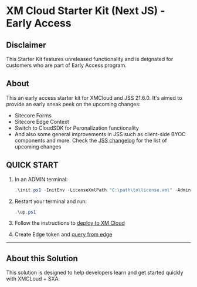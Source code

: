 # XM Cloud Starter Kit (Next JS) - Early Access

## Disclaimer

This Starter Kit features unreleased functionality and is deignated for customers who are part of Early Access program.

## About

This an early access starter kit for XMCloud and JSS 21.6.0. It's aimed to provide an early sneak peek on the upcoming changes:
- Sitecore Forms
- Sitecore Edge Context
- Switch to CloudSDK for Peronalization functionality
- And also some general improvements in JSS such as client-side BYOC components and more. Check the [JSS changelog](https://github.com/Sitecore/jss/blob/dev/CHANGELOG.md) for the list of upcoming changes

## QUICK START

1. In an ADMIN terminal:

    ```ps1
    .\init.ps1 -InitEnv -LicenseXmlPath "C:\path\to\license.xml" -AdminPassword "DesiredAdminPassword"
    ```

2. Restart your terminal and run:

    ```ps1
    .\up.ps1
    ```

3. Follow the instructions to [deploy to XM Cloud](#deploy-to-xmcloud)

4. Create Edge token and [query from edge](#query-edge)

*** 

## About this Solution
This solution is designed to help developers learn and get started quickly
with XMCLoud + SXA.



